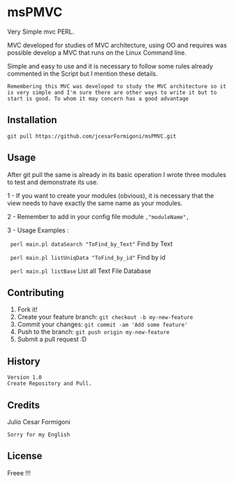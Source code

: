 # msPMVC
Very Simple mvc PERL.

MVC developed for studies of MVC architecture, using OO and requires was possible develop a MVC that runs on the Linux Command line.

Simple and easy to use and it is necessary to follow some rules already commented in the Script but I mention these details. 

`Remembering this MVC was developed to study the MVC architecture so it is very simple and I'm sure there are other ways to write it but to start is good. To whom it may concern has a good advantage` 

## Installation
`git pull https://github.com/jcesarFormigoni/msPMVC.git`
## Usage
After git pull the same is already in its basic operation I wrote three modules to test and demonstrate its use. 

1 - If you want to create your modules (obvious), it is necessary that the view needs to have exactly the same name as your modules.

2 - Remember to add in your config file module `,"moduleName",`

3 - Usage Examples :

` perl main.pl dataSearch "ToFind_by_Text"` Find by Text

` perl main.pl listUniqData "ToFind_by_id"` Find by id

` perl main.pl listBase` List all Text File Database
## Contributing
1. Fork it!
2. Create your feature branch: `git checkout -b my-new-feature`
3. Commit your changes: `git commit -am 'Add some feature'`
4. Push to the branch: `git push origin my-new-feature`
5. Submit a pull request :D
## History
    Version 1.0
    Create Repository and Pull.
## Credits
Julio Cesar Formigoni

`Sorry for my English`
## License
Freee !!!
